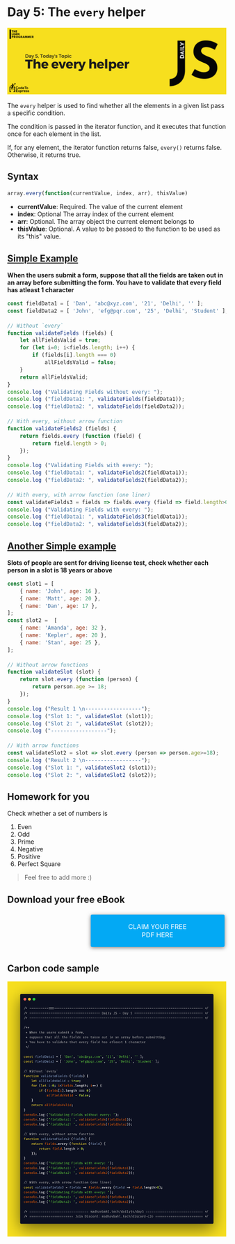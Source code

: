 # Day 5: The `every` helper

![The every helper](./cover.png)

The `every` helper is used to find whether all the elements in a given list pass a specific condition.

The condition is passed in the iterator function, and it executes that function once for each element in the list.

If, for any element, the iterator function returns false, `every()` returns false. Otherwise, it returns true.

## Syntax

```js
array.every(function(currentValue, index, arr), thisValue)
```

- **currentValue**: Required.
    The value of the current element
- **index**: Optional
    The array index of the current element
- **arr**: Optional.
    The array object the current element belongs to
- **thisValue**: Optional.
    A value to be passed to the function to be used as its "this" value.

## [Simple Example](./1.js)

**When the users submit a form, suppose that all the fields are taken out in an array before submitting the form. You have to validate that every field has atleast 1 character**

```js
const fieldData1 = [ 'Dan', 'abc@xyz.com', '21', 'Delhi', '' ];
const fieldData2 = [ 'John', 'efg@pqr.com', '25', 'Delhi', 'Student' ];

// Without `every`
function validateFields (fields) {
    let allFieldsValid = true;
    for (let i=0; i<fields.length; i++) {
        if (fields[i].length === 0)
            allFieldsValid = false;
    }
    return allFieldsValid;
}
console.log ("Validating Fields without every: ");
console.log ("fieldData1: ", validateFields(fieldData1));
console.log ("fieldData2: ", validateFields(fieldData2));

// With every, without arrow function
function validateFields2 (fields) {
    return fields.every (function (field) {
        return field.length > 0;
    });
}
console.log ("Validating Fields with every: ");
console.log ("fieldData1: ", validateFields2(fieldData1));
console.log ("fieldData2: ", validateFields2(fieldData2));

// With every, with arrow function (one liner)
const validateFields3 = fields => fields.every (field => field.length>0);
console.log ("Validating Fields with every: ");
console.log ("fieldData1: ", validateFields3(fieldData1));
console.log ("fieldData2: ", validateFields3(fieldData2));
```

## [Another Simple example](./2.js)

**Slots of people are sent for driving license test, check whether each person in a slot is 18 years or above**

```js
const slot1 = [
    { name: 'John', age: 16 },
    { name: 'Matt', age: 20 },
    { name: 'Dan', age: 17 },
];
const slot2 =  [
    { name: 'Amanda', age: 32 },
    { name: 'Kepler', age: 20 },
    { name: 'Stan', age: 25 },
];

// Without arrow functions
function validateSlot (slot) {
    return slot.every (function (person) {
        return person.age >= 18;
    });
}
console.log ("Result 1 \n------------------");
console.log ("Slot 1: ", validateSlot (slot1));
console.log ("Slot 2: ", validateSlot (slot2));
console.log ("------------------");

// With arrow functions
const validateSlot2 = slot => slot.every (person => person.age>=18);
console.log ("Result 2 \n------------------");
console.log ("Slot 1: ", validateSlot2 (slot1));
console.log ("Slot 2: ", validateSlot2 (slot2));
```

## Homework for you

Check whether a set of numbers is
   1. Even
   2. Odd
   3. Prime
   4. Negative
   5. Positive
   6. Perfect Square
   
> Feel free to add more  :)

## Download your free eBook

<a href="./ebook.pdf" style="display: inline-block; margin: 0.3em; padding: 1.2em 5em; overflow: hidden; position: relative; text-decoration: none; text-transform: uppercase; border-radius: 3px;  -webkit-transition: 0.3s; -moz-transition: 0.3s; -ms-transition: 0.3s; -o-transition: 0.3s;  transition: 0.3s; box-shadow: 0 2px 10px rgba(0,0,0,0.5); border: none;  font-size: 15px; text-align: center;   background-color: #03A9F4; color: white; margin-left: 38%;" download class="btn-rounded-white">Claim Your Free PDF Here</a>

## Carbon code sample

![sample](./ebook_content/4.png)